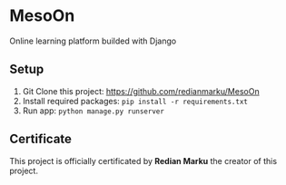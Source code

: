 # MesoOn
Online learning platform builded with Django

## Setup
1. Git Clone this project: https://github.com/redianmarku/MesoOn
2. Install required packages: ``` pip install -r requirements.txt ```
3. Run app: ``` python manage.py runserver ```

## Certificate
This project is officially certificated by **Redian Marku** the creator of this project.
